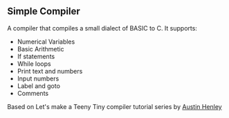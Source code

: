 ## Simple Compiler
A compiler that compiles a small dialect of BASIC to C.
It supports:
- Numerical Variables
- Basic Arithmetic
- If statements
- While loops
- Print text and numbers
- Input numbers
- Label and goto
- Comments

Based on Let's make a Teeny Tiny compiler tutorial series by [Austin Henley](https://https://austinhenley.com/) 
